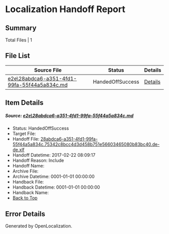# <a name='report-top'></a> Localization Handoff Report

## Summary
 Total Files | 1

## File List
 Source File | Status | Details 
 ----------- | ------ | ------- 
 [e2e\28abdca6-a351-4fd1-99fa-55f44a5a834c.md](https://github.com/OpenLocalizationTestOrg/ol-test4/blob/191a3ad565ca721925a6d072f47b5ec52dc8ef70/e2e/28abdca6-a351-4fd1-99fa-55f44a5a834c.md) | HandedOffSuccess | [Details](#ca9ec167d1d0a2783fc2fe87789bd7a48de0b4891)

## Item Details
##### <a name='ca9ec167d1d0a2783fc2fe87789bd7a48de0b4891'></a> Source: [e2e\28abdca6-a351-4fd1-99fa-55f44a5a834c.md](https://github.com/OpenLocalizationTestOrg/ol-test4/blob/191a3ad565ca721925a6d072f47b5ec52dc8ef70/e2e/28abdca6-a351-4fd1-99fa-55f44a5a834c.md)
* Status: HandedOffSuccess
* Target File: 
* Handoff File: [28abdca6-a351-4fd1-99fa-55f44a5a834c.75342c8bcc4d3d458b751e56603465080b83bc40.de-de.xlf](https://github.com/OpenLocalizationTestOrg/ol-test4-handoff/blob/b70c88f91e393d9d6a9b04cc056d0f28adebe765/ol-handoff/OpenLocalizationTestOrg/ol-test4-dede/xinjiang/ht/28abdca6-a351-4fd1-99fa-55f44a5a834c.75342c8bcc4d3d458b751e56603465080b83bc40.de-de.xlf)
* Handoff Datetime: 2017-02-22 08:09:17
* Handoff Reason: Include
* Handoff Name: 
* Archive File: 
* Archive Datetime: 0001-01-01 00:00:00
* Handback File: 
* Handback Datetime: 0001-01-01 00:00:00
* Handback Name: 
* [Back to Top](#report-top)


## Error Details

Generated by OpenLocalization.
